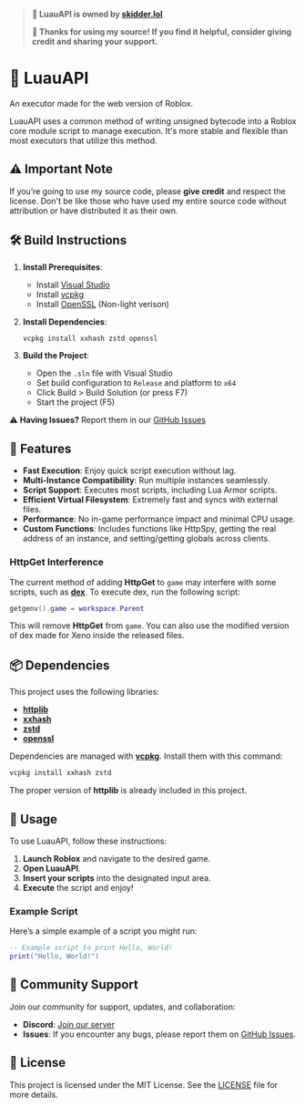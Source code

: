> **🌿 LuauAPI is owned by [skidder.lol](https://discord.gg/eknR2BNPdT)**
> 
> **🙏 Thanks for using my source! If you find it helpful, consider giving credit and sharing your support.**

# 🌿 LuauAPI
An executor made for the web version of Roblox.

LuauAPI uses a common method of writing unsigned bytecode into a Roblox core module script to manage execution. It's more stable and flexible than most executors that utilize this method.

## ⚠️ Important Note
If you’re going to use my source code, please **give credit** and respect the license. Don't be like those who have used my entire source code without attribution or have distributed it as their own.

## 🛠️ Build Instructions
1. **Install Prerequisites**:
   - Install [Visual Studio](https://visualstudio.microsoft.com/)
   - Install [vcpkg](https://github.com/microsoft/vcpkg)
   - Install [OpenSSL](https://slproweb.com/download/Win64OpenSSL-3_4_0.exe) (Non-light verison)

2. **Install Dependencies**:
   ```sh
   vcpkg install xxhash zstd openssl
   ```

3. **Build the Project**:
   - Open the `.sln` file with Visual Studio
   - Set build configuration to `Release` and platform to `x64`
   - Click Build > Build Solution (or press F7)
   - Start the project (F5)

⚠️ **Having Issues?** Report them in our [GitHub Issues](https://github.com/LuauDev/LuauAPI/issues)

## 🌟 Features
- **Fast Execution**: Enjoy quick script execution without lag.
- **Multi-Instance Compatibility**: Run multiple instances seamlessly.
- **Script Support**: Executes most scripts, including Lua Armor scripts.
- **Efficient Virtual Filesystem**: Extremely fast and syncs with external files.
- **Performance**: No in-game performance impact and minimal CPU usage.
- **Custom Functions**: Includes functions like HttpSpy, getting the real address of an instance, and setting/getting globals across clients.

### HttpGet Interference
The current method of adding **HttpGet** to `game` may interfere with some scripts, such as [**dex**](https://raw.githubusercontent.com/infyiff/backup/main/dex.lua). To execute dex, run the following script:

```lua
getgenv().game = workspace.Parent
```

This will remove **HttpGet** from `game`. You can also use the modified version of dex made for Xeno inside the released files.

## 📦 Dependencies
This project uses the following libraries:

- [**httplib**](https://github.com/yhirose/cpp-httplib)
- [**xxhash**](https://github.com/Cyan4973/xxHash)
- [**zstd**](https://github.com/facebook/zstd)
- [**openssl**](https://github.com/openssl/openssl)

Dependencies are managed with [**vcpkg**](https://github.com/microsoft/vcpkg). Install them with this command:

```sh
vcpkg install xxhash zstd
```

The proper version of **httplib** is already included in this project.

## 📖 Usage
To use LuauAPI, follow these instructions:

1. **Launch Roblox** and navigate to the desired game.
2. **Open LuauAPI**.
3. **Insert your scripts** into the designated input area.
4. **Execute** the script and enjoy!

### Example Script
Here’s a simple example of a script you might run:

```lua
-- Example script to print Hello, World!
print("Hello, World!")
```

## 🤝 Community Support
Join our community for support, updates, and collaboration:

- **Discord**: [Join our server](https://discord.gg/e8r2mWRA)
- **Issues**: If you encounter any bugs, please report them on [GitHub Issues](https://github.com/LuauAPI/LuauAPI/issues).

## 📜 License
This project is licensed under the MIT License. See the [LICENSE](LICENSE) file for more details.
